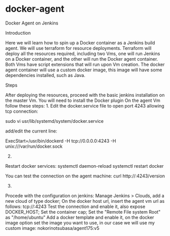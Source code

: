 # docker-agent
Docker Agent on Jenkins

Introduction

Here we will learn how to spin up a Docker container as a Jenkins build agent.
We will use terraform for resource deployments.
Terraform will deploy all the resources required, including two Vms, one will run Jenkins on a Docker container, and the other will run the Docker agent container.
Both Vms have script extensions that will run upon Vm creation.
The docker agent container will use a custom docker image, this image will have some dependencies installed, such as Java.

Steps

After deploying the resources, proceed with the basic jenkins installation on the master Vm. You will need to install the Docker plugin
On the agent Vm follow these steps:
1. 
Edit the docker.service file to open port 4243 allowing tcp connection:

sudo vi usr/lib/systemd/system/docker.service

add/edit the current line:

ExecStart=/usr/bin/dockerd -H tcp://0.0.0.0:4243 -H unix:///var/run/docker.sock

2. 
Restart docker services:
systemctl daemon-reload
systemctl restart docker

You can test the connection on the agent machine:
curl http://<agentvmip>:4243/version

3.
Procede with the configuration on jenkins:
Manage Jenkins > Clouds, add a new cloud of type docker;
On the docker host url, insert the agent vm url as follows: 
tcp://<agentvmIp>:4243
Test the connection and enable it, also expose DOCKER_HOST;
Set the container cap;
Set the "Remote File system Root" as "/home/ubuntu"
Add a docker template and enable it, on the docker image option set the image you want to use, in our case we will use my custom image:
nokorinotsubasa/agent175:v5
